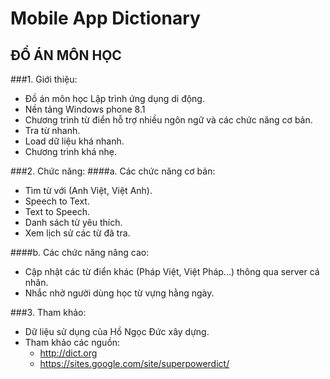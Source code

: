 # Mobile App Dictionary

## ĐỒ ÁN MÔN HỌC
###1. Giới thiệu:
- Đồ án môn học Lập trình ứng dụng di động.
- Nền tảng Windows phone 8.1
- Chương trình từ điển hỗ trợ nhiều ngôn ngữ và các chức năng cơ bản.
- Tra từ nhanh.
- Load dữ liệu khá nhanh.
- Chương trình khá nhẹ.

###2. Chức năng:
####a. Các chức năng cơ bản:
- Tìm từ với (Anh Việt, Việt Anh).
- Speech to Text.
- Text to Speech.
- Danh sách từ yêu thích.
- Xem lịch sử các từ đã tra.

####b. Các chức năng nâng cao:
- Cập nhật các từ điển khác (Pháp Việt, Việt Pháp...) thông qua server cá nhân.
- Nhắc nhở người dùng học từ vựng hằng ngày.

###3. Tham khảo:
- Dữ liệu sử dụng của Hồ Ngọc Đức xây dựng.
- Tham khảo các nguồn:
  + http://dict.org
  + https://sites.google.com/site/superpowerdict/

